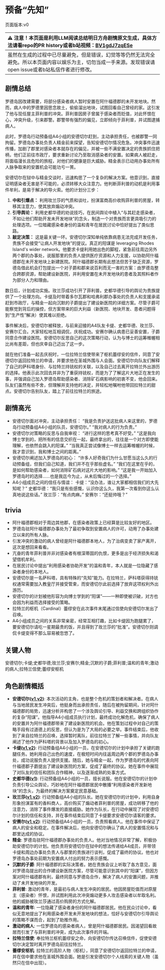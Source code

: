 # 预备“先知”
页面版本:v0
 

| :warning: 注意！本页面是利用LLM阅读总结明日方舟剧情原文生成，具体方法请看repo的PR history或者b站视频：[BV1gdJ7zqESe](https://www.bilibili.com/video/BV1gdJ7zqESe/)         |
|:----------------------------|
| 虽然在生成的过程中已尽量避免，但是错误，幻觉等等仍然无法完全避免。所以本页面内容以娱乐为主，切勿当成一手来源。发现错误请open issue或者b站私信作者进行修改。|



## 剧情总结
罗德岛因改建需要，将部分感染者病人暂时安置在阿什福德郡的未开发地块。然而，病人中的罗德里因思念故土，偷偷溜出地块，试图回看自己曾经的家。这引发了他与现任屋主菲利普的冲突。菲利普因房子曾属于感染者而贬值，对此怀恨在心，冲突升级，引来郡警。郡警带有强烈的偏见，立即倾向于菲利普，并试图逮捕病人。

此时，罗德岛行动预备组A4小组的安德切尔赶到，主动承担责任，也被郡警一同拘留。罗德岛办事处负责人精金前来探望，告知安德切尔情况危急。冲突事件迅速传播，加剧了郡里对感染者本就存在的偏见，并被一些不满安置决定的贵族抓住把柄，他们正前往市政厅，要求重新讨论乃至取消感染者的安置。如果病人被赶走，将面临漫长且危险的旅程，对他们的健康是巨大威胁。精金表示已动用办事处所有人脉争取来的安置机会可能功亏一篑。

安德切尔在狱中与精金交谈时，迅速构思了一个复杂的解决方案。他意识到，直接证明感染者无害是不可能的，必须转移大众注意力。他判断菲利普的动机是利用事件牟利，是易于解决的导火索。他的计划分三步：
1.  **中和引爆点：** 利用玫兰莎的气质和谈吐，扮演富商高价收购菲利普的房屋，转移其注意力，使其放弃煽动冲突。
2.  **引导舆论：** 利用史都华德的劝说技巧，在民间舆论中植入“与其赶走感染者，不如让他们帮助开发未开发地块”的念头，制造一个对贵族而言更具吸引力的处理选项。一位暗藏感染者身份的温和青年在居民讨论中恰好提出了类似思路。
3.  **敲定决策：** 这是最关键一环。安德切尔深知单纯依靠病患无法完成开发任务，贵族不会接受“让病人开发地块”的提议。真正的阳谋是 leveraging Rhodes Island's wider network。他要求卡缇利用她出色的脚程，紧急前往周边另外两个郡的办事处，说服那里的负责人提供医疗资源和人力支援，以协助阿什福德郡在未开发地块上新建医院。阿什福德郡长期有此想法但苦于缺乏资源，罗德岛借此机会打包提出一个对子爵和郡来说百利而无一害的方案：由罗德岛整合跨郡资源，帮助建设新医院，并利用安置在未开发地块的患者及其照料者作为部分人力和理由。

数日后，计划成功实施。玫兰莎成功引开了菲利普。史都华德引导的舆论为贵族提供了一个处理方向。卡缇及时带着多尔瓦郡和哈弗利郡办事处的负责人和支援承诺赶到市政厅，与精金一起向沉默的子爵提出了建设新医院的详细方案。尽管子爵可能察觉到背后的操控，但方案带来的巨大利益（新医院、地块开发、患者问题得到“生产性”解决）使其难以拒绝。

事件解决后，安德切尔被释放，与前来迎接的A4队友卡缇、史都华德、玫兰莎、安赛尔汇合。大家轻松地互相调侃，庆祝成功。安赛尔确认病患已妥善安置，子爵同意合作建设医院。安德切尔反思自己的这次策略行动，认为与博士的运筹帷幄相比尚有差距，但也庆幸自己迈出了这一步。

就在他们准备一起去庆祝时，一位拉特兰信使带来了枢机蕾缪安的信件，同意了安德切尔返回拉特兰的申请，并要求他在圣城外围与人会面。安德切尔向队友们解释了自己的萨科塔身份、与拉特兰持铳权的关联，以及自己过去离开拉特兰外出游历的选择。他表示此次回去并非为了重获持铳权，而是为了了解这片大地正在发生的事，并强调自己加入罗德岛帮助感染者、消除矿石病影响的初衷不变，他会回来。队友们虽然有些不舍，但理解并支持他的决定，并轻松地嘱咐他带回拉特兰的甜点。安德切尔告别队友，踏上了前往拉特兰的旅途。
## 剧情高光
*   安德切尔面对冲突，主动承担责任：
    “我是负责护送这批病人来这里的，罗德岛行动预备组A4小组的队员，安德切尔。”
    “我对病人的行为负责。”
*   安德切尔对策略的反思与自我审视：
    “进行这样的思考真不好受。”
    “这是我向博士学到的，把所有的信息交织在一起，最终拿出的，往往是一个对方即使能理解，也依然会跳入的阳谋。”
    “当我真正尝试像博士一样去运筹帷幄的时候，我才意识到，我和博士之间的距离。”
*   安德切尔阐述加入罗德岛的初心：
    “许多人好奇我们为什么甘愿当这么久的行动预备组，但我们自己知道，我们并不在乎那些虚名。”
    “我们在这里在乎的，是如何帮助感染者，如何消除矿石病对这片大地的影响。”
    “这是我一开始加入罗德岛时的选择......也是我迄今为止，从未后悔过的一个选择。”
*   A4小组成员之间的信任与情谊：
    卡缇：“没办法，谁让大家都相信我们的大先知呢？”
    史都华德：“我只是有些感慨，认识你这么久，我第一次看到你这么认真地说这些话。”
    玫兰莎：“有点肉麻。”
    安赛尔：“还挺帅哦？”
## trivia
*   阿什福德郡相对于周边其他郡，在感染者政策上已经算是比较友好的地区。
*   罗德岛驻阿什福德郡办事处为了最初争取到安置病人的许可，动用了办事处建立以来的所有人脉。
*   引发冲突的激动的病人曾经是阿什福德郡本地人，为了治病变卖了家产离开，这次是想回来看看。
*   亢奋的青年菲利普并非对感染者有根深蒂固的仇恨，更多是出于经济损失和渴望借机牟利。
*   在居民讨论中提出“利用感染者协助开发”的温和青年，本人就是一位隐藏了感染者身份的本地人。
*   安德切尔是一名萨科塔，具有特殊的“先知”能力。在拉特兰，萨科塔获得持铳权通常需要加入教皇厅并接受管束，而安德切尔此前选择了放弃这项权利外出游历。
*   安德切尔的计划被他形容为向博士学到的“阳谋”——一种即使被识破，对方也会因为利益而选择接受的策略。
*   拉特兰的枢机（Cardinal）蕾缪安在此次事件末尾通过信使向安德切尔发出了召唤。
*   A4小组成员之间的关系非常亲密，经常互相打趣，比如卡缇因为跑腿累了，要安德切尔请吃一星期最贵的饭，并且得到了玫兰莎的“批准”。安德切尔则调侃卡缇变得不那么容易被忽悠了。
## 关键人物
安德切尔;卡缇;史都华德;玫兰莎;安赛尔;精金;沉默的子爵;菲利普;温和的青年;激动的病人;拉特兰信使;蕾缪安枢机
## 角色剧情概括
-   **安德切尔([v1](../chars/char_211_adnach.md),[v2](../char_v3/char_211_adnach.md))**: 本次活动的主角，也是整个危机的策划者和解决者。在病人与当地居民发生冲突后，他挺身而出承担责任，随后在被拘留期间，针对阿什福德郡的局势，迅速分析并构思了一个涉及舆论引导、利益交换和跨组织协作的复杂“阳谋”。他指导A4小组成员执行计划，最终成功化解危机，确保了病人的安置并为阿什福德郡带来了建设新医院的机会。他在策划过程中对自己的策略手段有过道德上的反思，但认为是为了大局的必要之举。事件结束后，他收到了来自拉特兰的召唤，选择暂时离队，前往拉特兰了解一些事情，并向队友阐述了他作为萨科塔的背景以及加入罗德岛的初心。
-   **卡缇([v1](../chars/char_209_ardign.md),[v2](../char_v3/char_209_ardign.md))**: 行动预备组A4小组的一员，在安德切尔的计划中承担了关键的跑腿任务。她利用自己出色的速度，在极短时间内往返周边两个郡的罗德岛办事处，成功说服负责人提供支援。随后，她与精金一起，作为罗德岛的代表向阿什福德郡子爵提出了建设新医院的方案，促成了最终的协议。她在事件中展现了对队友的信任和团队合作精神，以及逐渐成熟的处事方式。
-   **史都华德([v1](../chars/char_210_stward.md))**: 行动预备组A4小组的一员，擅长说服。他在安德切尔的计划中负责引导公众舆论，巧妙地在阿什福德郡居民中散播“利用感染者开发新地块”的念头，为最终的解决方案奠定民意基础。
-   **玫兰莎([v1](../chars/char_208_melan.md),[v2](../char_v3/char_208_melan.md))**: 行动预备组A4小组的队长。她在安德切尔的计划中，利用自身形象扮演富有的香料商人，高价购买了煽动者菲利普的房屋，成功转移了他的注意力，消除了事件爆发的直接威胁。她作为队长，在行动中展现了对安德切尔计划的信任和支持，并在事件结束后同意了卡缇要求安德切尔请客的要求。
-   **安赛尔([v1](../chars/char_212_ansel.md),[v2](../char_v3/char_212_ansel.md))**: 行动预备组A4小组的一员，负责照看病人。他在事件中保证了病人的安全和稳定。在事件解决后，他向安德切尔确认了病人的安置情况和与郡里达成的协议。
-   **精金**: 罗德岛驻阿什福德郡办事处的负责人。他对当地情况非常了解，积极协助安德切尔的计划。他负责将安德切尔在狱中的想法传递给A4成员，并带领卡缇和周边办事处负责人与郡里的贵族进行谈判，促成了最终的协议。他也对罗德岛办事处前期为安置病人付出的努力表示感慨。
-   **沉默的子爵**: 阿什福德郡的实际决策者。她在贵族会议上听取了各方意见，面对罗德岛提出的合作建设新医院方案，尽管可能意识到其中的“阳谋”，但因方案对阿什福德郡有利，最终同意与罗德岛合作，解决了病人的安置问题，并推动了未开发地块的开发。
-   **菲利普**: 激动的青年，是最初与病人发生冲突的居民。他因房屋贬值而对原屋主（感染者）怀恨，并试图利用此次冲突煽动更多人攻击感染者以牟取名利。他的威胁被玫兰莎通过高价购房的方式化解。
-   **温和的青年**: 一位隐藏了感染者身份的阿什福德郡居民。他在民众讨论中，看似无意地提出了利用感染者开发未开发地块的想法，恰好与安德切尔引导舆论的策略不谋而合，起到了助推作用。
-   **激动的病人**: 一位罗德岛的感染者病人，曾是阿什福德郡居民。因渴望回看故居而引发了与菲利普的冲突，成为此次事件的开端。
-   **拉特兰信使**: 奉拉特兰枢机蕾缪安之命，向安德切尔传达召唤信件，促使安德切尔决定暂时离开罗德岛前往拉特兰。
-   **蕾缪安枢机**: 拉特兰的高阶人物（枢机），同意了安德切尔返回拉特兰的申请，并在信中要求他在圣城外围会面。她是引发安德切尔个人线索的关键人物（虽然只在信中出现）。